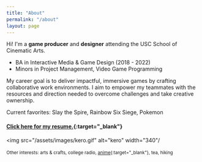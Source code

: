 ```yaml
---
title: "About"
permalink: "/about"
layout: page
---
```

 
Hi! I'm a <b><orange>game producer</orange></b> and <b><olive>designer</olive></b> attending the USC School of Cinematic Arts.
 
* BA in Interactive Media & Game Design (2018 - 2022)
* Minors in Project Management, Video Game Programming
 
My career goal is to deliver impactful, immersive games by crafting collaborative work environments. I aim to empower my teammates with the resources and direction needed to overcome challenges and take creative ownership.
 
Current favorites: Slay the Spire, Rainbow Six Siege, Pokemon
 
#### [Click here for my resume.](https://drive.google.com/file/d/1AKyIY1TZsOQoJ51c2OlOMfBiSViqMt8j/view?usp=sharing){:target="_blank"}
 
<img src="/assets/images/kero.gif" alt="kero" width="340"/
 
<small>Other interests: arts & crafts, college radio, [anime](https://anilist.co/user/KeroMichelle/){:target="_blank"}, tea, hiking</small>
